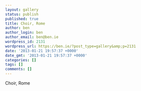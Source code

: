```yaml
---
layout: gallery
status: publish
published: true
title: Choir, Rome
author: ben
author_login: ben
author_email: ben@ben.ie
wordpress_id: 2131
wordpress_url: https://ben.ie/?post_type=gallery&amp;p=2131
date: '2013-01-21 19:57:37 +0000'
date_gmt: '2013-01-21 19:57:37 +0000'
categories: []
tags: []
comments: []
---
```

<p>Choir, Rome</p>

